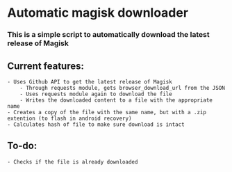 # Automatic magisk downloader

<h3>This is a simple script to automatically download the latest release of Magisk</h3>

<h2>Current features:</h2>
    
    - Uses Github API to get the latest release of Magisk
        - Through requests module, gets browser_download_url from the JSON
        - Uses requests module again to download the file
        - Writes the downloaded content to a file with the appropriate name
    - Creates a copy of the file with the same name, but with a .zip extention (to flash in android recovery)
    - Calculates hash of file to make sure download is intact
    
    
<h2>To-do:</h2>
    
    - Checks if the file is already downloaded
